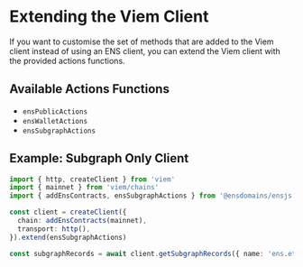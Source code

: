 # Extending the Viem Client

If you want to customise the set of methods that are added to the Viem client instead of using an ENS client, you can extend the Viem client with the provided actions functions.

## Available Actions Functions

- `ensPublicActions`
- `ensWalletActions`
- `ensSubgraphActions`

## Example: Subgraph Only Client

```ts
import { http, createClient } from 'viem'
import { mainnet } from 'viem/chains'
import { addEnsContracts, ensSubgraphActions } from '@ensdomains/ensjs'

const client = createClient({
  chain: addEnsContracts(mainnet),
  transport: http(),
}).extend(ensSubgraphActions)

const subgraphRecords = await client.getSubgraphRecords({ name: 'ens.eth' })
```
